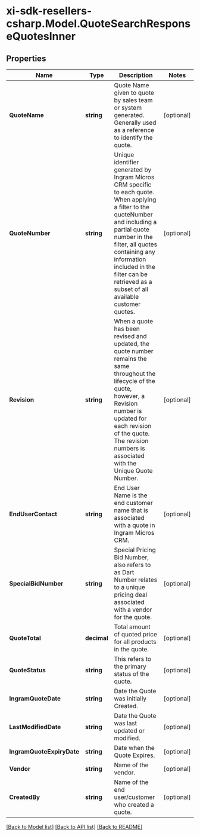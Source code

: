 # xi-sdk-resellers-csharp.Model.QuoteSearchResponseQuotesInner

## Properties

Name | Type | Description | Notes
------------ | ------------- | ------------- | -------------
**QuoteName** | **string** | Quote Name given to quote by sales team or system generated.  Generally used as a reference to identify the quote. | [optional] 
**QuoteNumber** | **string** | Unique identifier generated by Ingram Micros CRM specific to each quote.  When applying a filter to the quoteNumber and including a partial quote number in the filter, all quotes containing any information included in the filter can be retrieved as a subset of all available customer quotes. | [optional] 
**Revision** | **string** | When a quote has been revised and updated, the quote number remains the same throughout the lifecycle of the quote, however, a Revision number is updated for each revision of the quote.  The revision numbers is associated with the Unique Quote Number. | [optional] 
**EndUserContact** | **string** | End User Name is the end customer name that is associated with a quote in Ingram Micros CRM. | [optional] 
**SpecialBidNumber** | **string** | Special Pricing Bid Number, also refers to as Dart Number relates to a unique pricing deal associated with a vendor for the quote. | [optional] 
**QuoteTotal** | **decimal** | Total amount of quoted price for all products in the quote. | [optional] 
**QuoteStatus** | **string** | This refers to the primary status of the quote. | [optional] 
**IngramQuoteDate** | **string** | Date the Quote was initially Created. | [optional] 
**LastModifiedDate** | **string** | Date the Quote was last updated or modified. | [optional] 
**IngramQuoteExpiryDate** | **string** | Date when the Quote Expires. | [optional] 
**Vendor** | **string** | Name of the vendor. | [optional] 
**CreatedBy** | **string** | Name of the end user/customer who created a quote. | [optional] 

[[Back to Model list]](../README.md#documentation-for-models) [[Back to API list]](../README.md#documentation-for-api-endpoints) [[Back to README]](../README.md)

